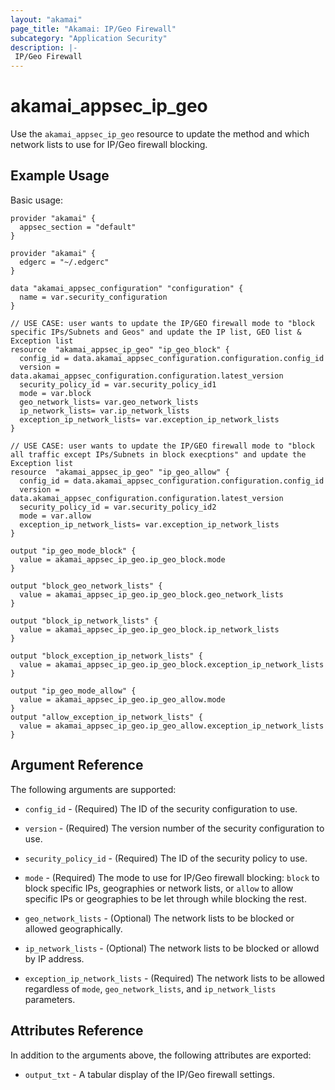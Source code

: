 ```yaml
---
layout: "akamai"
page_title: "Akamai: IP/Geo Firewall"
subcategory: "Application Security"
description: |-
 IP/Geo Firewall
---
```


# akamai_appsec_ip_geo

Use the `akamai_appsec_ip_geo` resource to update the method and which network lists to use for IP/Geo firewall blocking.

## Example Usage

Basic usage:

```hcl
provider "akamai" {
  appsec_section = "default"
}

provider "akamai" {
  edgerc = "~/.edgerc"
}

data "akamai_appsec_configuration" "configuration" {
  name = var.security_configuration
}

// USE CASE: user wants to update the IP/GEO firewall mode to "block specific IPs/Subnets and Geos" and update the IP list, GEO list & Exception list
resource  "akamai_appsec_ip_geo" "ip_geo_block" {
  config_id = data.akamai_appsec_configuration.configuration.config_id
  version = data.akamai_appsec_configuration.configuration.latest_version
  security_policy_id = var.security_policy_id1
  mode = var.block
  geo_network_lists= var.geo_network_lists
  ip_network_lists= var.ip_network_lists
  exception_ip_network_lists= var.exception_ip_network_lists
}

// USE CASE: user wants to update the IP/GEO firewall mode to "block all traffic except IPs/Subnets in block execptions" and update the Exception list
resource  "akamai_appsec_ip_geo" "ip_geo_allow" {
  config_id = data.akamai_appsec_configuration.configuration.config_id
  version = data.akamai_appsec_configuration.configuration.latest_version
  security_policy_id = var.security_policy_id2
  mode = var.allow
  exception_ip_network_lists= var.exception_ip_network_lists
}

output "ip_geo_mode_block" {
  value = akamai_appsec_ip_geo.ip_geo_block.mode
}

output "block_geo_network_lists" {
  value = akamai_appsec_ip_geo.ip_geo_block.geo_network_lists
}

output "block_ip_network_lists" {
  value = akamai_appsec_ip_geo.ip_geo_block.ip_network_lists
}

output "block_exception_ip_network_lists" {
  value = akamai_appsec_ip_geo.ip_geo_block.exception_ip_network_lists
}

output "ip_geo_mode_allow" {
  value = akamai_appsec_ip_geo.ip_geo_allow.mode
}
output "allow_exception_ip_network_lists" {
  value = akamai_appsec_ip_geo.ip_geo_allow.exception_ip_network_lists
}
```

## Argument Reference

The following arguments are supported:

* `config_id` - (Required) The ID of the security configuration to use.

* `version` - (Required) The version number of the security configuration to use.

* `security_policy_id` - (Required) The ID of the security policy to use.

* `mode` - (Required) The mode to use for IP/Geo firewall blocking: `block` to block specific IPs, geographies or network lists, or `allow` to allow specific IPs or geographies to be let through while blocking the rest.

* `geo_network_lists` - (Optional) The network lists to be blocked or allowed geographically.

* `ip_network_lists` - (Optional) The network lists to be blocked or allowd by IP address.

* `exception_ip_network_lists` - (Required) The network lists to be allowed regardless of `mode`, `geo_network_lists`, and `ip_network_lists` parameters.

## Attributes Reference

In addition to the arguments above, the following attributes are exported:

* `output_txt` - A tabular display of the IP/Geo firewall settings.
